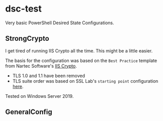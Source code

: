 # dsc-test
Very basic PowerShell Desired State Configurations.

## StrongCrypto
I get tired of running IIS Crypto all the time. This might be a little easier.

The basis for the configuration was based on the `Best Practice` template from Nartec Software's [IIS Crypto](https://www.nartac.com/Products/IISCrypto/). 
- TLS 1.0 and 1.1 have been removed
- TLS suite order was based on SSL Lab's `starting point` configuration [here](https://github.com/ssllabs/research/wiki/SSL-and-TLS-Deployment-Best-Practices).

Tested on Windows Server 2019.

## GeneralConfig

